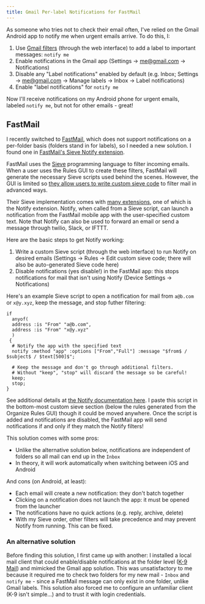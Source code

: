 ```yaml
---
title: Gmail Per-label Notifications for FastMail
---
```

As someone who tries not to check their email often, I've relied on the Gmail Android app to notify me when urgent emails arrive. To do this, I:
1. Use [Gmail filters][] (through the web interface) to add a label to important messages: `notify me`
1. Enable notifications in the Gmail app (Settings -> me@gmail.com -> Notifications)
1. Disable any "Label notifications" enabled by default (e.g. Inbox; Settings -> me@gmail.com -> Manage labels -> Inbox -> Label notifications)
1. Enable "label notifications" for `notify me`

Now I'll receive notifications on my Android phone for urgent emails, labeled `notify me`, but not for other emails - great!

## FastMail
I recently switched to [FastMail][], which does not support notifications on a per-folder basis (folders stand in for labels), so I needed a new solution. I found one in [FastMail's Sieve Notify extension][notify].

FastMail uses the [Sieve][] programming language to filter incoming emails. When a user uses the Rules GUI to create these filters, FastMail will generate the necessary Sieve scripts used behind the scenes. However, the GUI is limited so [they allow users to write custom sieve code][custom sieve] to filter mail in advanced ways.

Their Sieve implementation comes with [many extensions][sieve ext], one of which is the Notify extension. Notify, when called from a Sieve script, can launch a notification from the FastMail mobile app with the user-specified custom text. Note that Notify can also be used to forward an email or send a message through twilio, Slack, or IFTTT.

Here are the basic steps to get Notify working:
1. Write a custom Sieve script (through the web interface) to run Notify on desired emails (Settings -> Rules -> Edit custom sieve code; there will also be auto-generated Sieve code here)
1. Disable notifications (yes disable!) in the FastMail app: this stops notifications for mail that isn't using Notify (Device Settings -> Notifications)

Here's an example Sieve script to open a notification for mail from `a@b.com` or `x@y.xyz`, keep the message, and stop futher filtering:
```
if 
  anyof(
  address :is "From" "a@b.com",
  address :is "From" "x@y.xyz"
  )
 {
  # Notify the app with the specified text
  notify :method "app" :options ["From","Full"] :message "$from$ / $subject$ / $text[500]$";
  
  # Keep the message and don't go through additional filters.
  # Without "keep", "stop" will discard the message so be careful!
  keep;
  stop;
}
```

See additional details at [the Notify documentation here][notify]. I paste this script in the bottom-most custom sieve section (below the rules generated from the Organize Rules GUI) though it could be moved anywhere. Once the script is added and notifications are disabled, the FastMail app will send notifications if and only if they match the Notify filters!

This solution comes with some pros:
- Unlike the alternative solution below, notifications are independent of folders so all mail can end up in the `Inbox`
- In theory, it will work automatically when switching between iOS and Android

And cons (on Android, at least):
- Each email will create a new notification: they don't batch together
- Clicking on a notification does not launch the app: it must be opened from the launcher
- The notifications have no quick actions (e.g. reply, archive, delete)
- With my Sieve order, other filters will take precedence and may prevent Notify from running. This can be fixed.

### An alternative solution
Before finding this solution, I first came up with another: I installed a local mail client that could enable/disable notifications at the folder level ([K-9 Mail][k9]) and mimicked the Gmail app solution. This was unsatisfactory to me because it required me to check two folders for my new mail - `Inbox` and `notify me` - since a FastMail message can only exist in one folder, unlike Gmail labels. This solution also forced me to configure an unfamiliar client (K-9 isn't simple...) and to trust it with login credentials.

[k9]: https://k9mail.github.io/
[FastMail]: https://www.fastmail.com/
[Gmail filters]: https://support.google.com/mail/answer/6579
[Sieve]: https://www.fastmail.com/help/technical/sieve.html
[notify]: https://www.fastmail.com/help/technical/sieve-notify.html
[custom sieve]: https://www.fastmail.com/help/technical/sieve-howto.html
[sieve ext]: https://www.fastmail.com/help/technical/sieve.html#extensions
